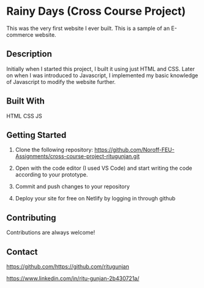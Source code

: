
# Rainy Days (Cross Course Project)

This was the very first website I ever built. This is a sample of an E-commerce website.

## Description
Initially when I started this project, I built it using just HTML and CSS. Later on when I was introduced to Javascript, I implemented my basic knowledge of Javascript to modify the website further.

## Built With
HTML
CSS
JS

## Getting Started
1. Clone the following repository:
https://github.com/Noroff-FEU-Assignments/cross-course-project-ritugunjan.git

2. Open with the code editor (I used VS Code) and start writing the code according to your prototype.

3. Commit and push changes to your repository
 
4. Deploy your site for free on Netlify by logging in through github

## Contributing
Contributions are always welcome!

## Contact
https://github.com/https://github.com/ritugunjan

https://www.linkedin.com/in/ritu-gunjan-2b430721a/

